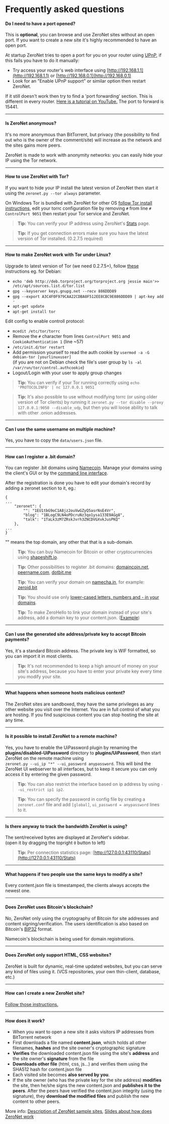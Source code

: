 # Frequently asked questions


#### Do I need to have a port opened?

This is __optional__, you can browse and use ZeroNet sites without an open port.
If you want to create a new site it's highly recommended to have an open port.

At startup ZeroNet tries to open a port for you on your router using
[UPnP](https://wikipedia.org/wiki/Universal_Plug_and_Play), if this fails you have to do it manually:

- Try access your router's web interface using [http://192.168.1.1](http://192.168.1.1)
or [http://192.168.0.1](http://192.168.0.1)
- Look for an "Enable UPnP support" or similar option then restart ZeroNet.

If it still doesn't work then try to find a 'port forwarding' section. This is different in every router. [Here is a tutorial on YouTube.](https://www.youtube.com/watch?v=aQXJ7sLSz14) The port to forward is 15441.


---


#### Is ZeroNet anonymous?

It's no more anonymous than BitTorrent, but privacy (the possibility to find out who is the owner of the comment/site) will increase as the network and the sites gains more peers.

ZeroNet is made to work with anonymity networks: you can easily hide your IP using the Tor network.


---


#### How to use ZeroNet with Tor?

If you want to hide your IP install the latest version of ZeroNet then start it using the `zeronet.py --tor always` parameter.

On Windows Tor is bundled with ZeroNet for other OS [follow Tor install instructions](https://www.torproject.org/docs/installguide.html),
edit your torrc configuration file by removing `#` from line `# ControlPort 9051` then restart your Tor service and ZeroNet.

> __Tip:__ You can verify your IP address using ZeroNet's [Stats](http://127.0.0.1:43110/Stats) page.

> __Tip:__ If you get connection errors make sure you have the latest version of Tor installed. (0.2.7.5 required)


---


#### How to make ZeroNet work with Tor under Linux?

Upgrade to latest version of Tor (we need 0.2.7.5+), follow [these](https://www.torproject.org/docs/debian.html.en) instructions eg. for Debian:

 - `echo 'deb http://deb.torproject.org/torproject.org jessie main'>> /etc/apt/sources.list.d/tor.list`
 - `gpg --keyserver keys.gnupg.net --recv 886DDD89`
 - `gpg --export A3C4F0F979CAA22CDBA8F512EE8CBC9E886DDD89 | apt-key add -`
 - `apt-get update`
 - `apt-get install tor`

Edit config to enable controll protocol:

 - `mcedit /etc/tor/torrc`
 - Remove the `#` character from lines `ControlPort 9051` and `CookieAuthentication 1` (line ~57)
 - `/etc/init.d/tor restart`
 - Add permission yourself to read the auth cookie by `usermod -a -G debian-tor [yourlinuxuser]`<br>(if you are not on Debian check the file's user group by `ls -al /var/run/tor/control.authcookie`)
 - Logout/Login with your user to apply group changes

> __Tip:__ You can verify if your Tor running correctly using `echo 'PROTOCOLINFO' | nc 127.0.0.1 9051`

> __Tip:__ It's also possible to use without modifying torrc (or using older version of Tor clients) by running it `zeronet.py --tor disable --proxy 127.0.0.1:9050 --disable_udp`, but then you will loose ability to talk with other .onion addresses.



---

#### Can I use the same username on multiple machine?

Yes, you have to copy the `data/users.json` file.


---


#### How can I register a .bit domain?

You can register .bit domains using [Namecoin](https://namecoin.info/).
Manage your domains using the client's GUI or by the [command line interface](http://christopherpoole.github.io/registering-a-.bit-domain-with-namecoin/).

After the registration is done you have to edit your domain's record by adding a zeronet section to it, eg.:

```
{
...
    "zeronet": {
        "": "1EU1tbG9oC1A8jz2ouVwGZyQ5asrNsE4Vr",
        "blog": "1BLogC9LN4oPDcruNz3qo1ysa133E9AGg8",
        "talk": "1TaLk3zM7ZRskJvrh3ZNCDVGXvkJusPKQ"
    },
...
}
```
"" means the top domain, any other that that is a sub-domain.


> __Tip:__ You can buy Namecoin for Bitcoin or other cryptocurrencies using [shapeshift.io](https://shapeshift.io/).

> __Tip:__ Other possibilities to register .bit domains: [domaincoin.net](https://domaincoin.net/), [peername.com](https://peername.com/), [dotbit.me](https://dotbit.me/)

> __Tip:__ You can verify your domain on [namecha.in](http://namecha.in/), for example: [zeroid.bit](http://namecha.in/name/d/zeroid)

> __Tip:__ You should use only [lower-cased letters, numbers and - in your domains](http://wiki.namecoin.info/?title=Domain_Name_Specification_2.0#Valid_Domains).

> __Tip:__ To make ZeroHello to link your domain instead of your site's address, add a domain key to your content.json. ([Example](https://github.com/HelloZeroNet/ZeroBlog/blob/master/content.json#L6))


---


#### Can I use the generated site address/private key to accept Bitcoin payments?

Yes, it's a standard Bitcoin address. The private key is WIF formatted, so you can import it in most clients.

> __Tip:__ It's not recommended to keep a high amount of money on your site's address, because you have to enter your private key every time you modify your site.


---


#### What happens when someone hosts malicious content?

The ZeroNet sites are sandboxed, they have the same privileges as any other website you visit over the Internet.
You are in full control of what you are hosting. If you find suspicious content you can stop hosting the site at any time.


---


#### Is it possible to install ZeroNet to a remote machine?
Yes, you have to enable the UiPassword plugin by renaming the __plugins/disabled-UiPassword__ directory to __plugins/UiPassword__,
then start ZeroNet on the remote machine using <br>`zeronet.py --ui_ip "*" --ui_password anypassword`.
This will bind the ZeroNet UI webserver to all interfaces, but to keep it secure you can only access it by entering the given password.

> __Tip:__ You can also restrict the interface based on ip address by using `--ui_restrict ip1 ip2`.

> __Tip:__ You can specify the password in config file by creating a `zeronet.conf` file and add `[global]`, `ui_password = anypassword` lines to it.


---


#### Is there anyway to track the bandwidth ZeroNet is using?

The sent/received bytes are displayed at ZeroNet's sidebar.<br>(open it by dragging the topright `0` button to left)

> __Tip:__ Per connection statistics page: [http://127.0.0.1:43110/Stats](http://127.0.0.1:43110/Stats)


---


#### What happens if two people use the same keys to modify a site?

Every content.json file is timestamped, the clients always accepts the newest one.


---


#### Does ZeroNet uses Bitcoin's blockchain?

No, ZeroNet only using the cryptography of Bitcoin for site addresses and content signing/verification.
The users identification is also based on Bitcoin's [BIP32](https://github.com/bitcoin/bips/blob/master/bip-0032.mediawiki) format.

Namecoin's blockchain is being used for domain registrations.


---


#### Does ZeroNet only support HTML, CSS websites?

ZeroNet is built for dynamic, real-time updated websites, but you can serve any kind of files using it.
(VCS repositories, your own thin-client, database, etc.)


---


#### How can I create a new ZeroNet site?

[Follow those instructions.](/using_zeronet/create_new_site/)

---


#### How does it work?

- When you want to open a new site it asks visitors IP addresses from BitTorrent network
- First downloads a file named __content.json__, which holds all other filenames,
  __hashes__ and the site owner's cryptographic signature
- __Verifies__ the downloaded content.json file using the site's __address__ and the site owner's __signature__ from the file
- __Downloads other file__ (html, css, js...) and verifies them using the SHA512 hash for content.json file
- Each visited site becomes __also served by you__.
- If the site owner (who has the private key for the site address) __modifies__ the site, then he/she signs
  the new content.json and __publishes it to the peers__. After the peers have verified the content.json
  integrity (using the signature), they __download the modified files__ and publish the new content to other peers.

More info:
 [Description of ZeroNet sample sites](/using_zeronet/sample_sites/),
 [Slides about how does ZeroNet work](https://docs.google.com/presentation/d/1_2qK1IuOKJ51pgBvllZ9Yu7Au2l551t3XBgyTSvilew/pub)

